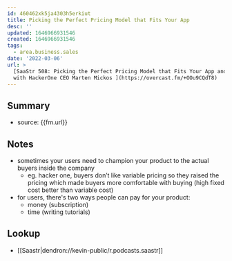 ```yaml
---
id: 460462xk5ja4303h5erkiut
title: Picking the Perfect Pricing Model that Fits Your App
desc: ''
updated: 1646966931546
created: 1646966931546
tags:
  - area.business.sales
date: '2022-03-06'
url: >
  [SaaStr 508: Picking the Perfect Pricing Model that Fits Your App and More
  with HackerOne CEO Marten Mickos ](https://overcast.fm/+OOu9CQdT8)
---
```


## Summary
- source: {{fm.url}}

## Notes

- sometimes your users need to champion your product to the actual buyers inside the company
    - eg. hacker one, buyers don’t like variable pricing so they raised the pricing which made buyers more comfortable with buying (high fixed cost better than variable cost)
- for users, there's two ways people can pay for your product:
    - money (subscription)
    - time (writing tutorials)

## Lookup
- [[Saastr|dendron://kevin-public/r.podcasts.saastr]]
